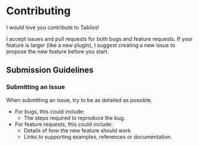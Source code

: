 # Contributing

I would love you contribute to Tabliss!

I accept issues and pull requests for both bugs and feature requests.
If your feature is larger (like a new plugin), I suggest creating a
new issue to propose the new feature before you start.

## Submission Guidelines

### Submitting an Issue

When submitting an issue, try to be as detailed as possible.

- For bugs, this could include:
  - The steps required to reproduce the bug.
- For feature requests, this could include:
  - Details of how the new feature should work
  - Links to supporting examples, references or documentation.
